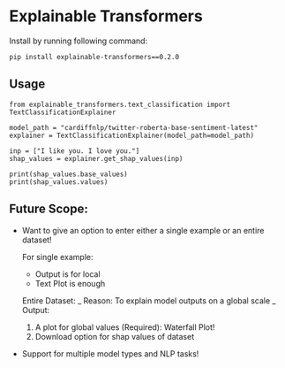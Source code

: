 # Explainable Transformers

Install by running following command:

```
pip install explainable-transformers==0.2.0
```

## Usage

```
from explainable_transformers.text_classification import TextClassificationExplainer

model_path = "cardiffnlp/twitter-roberta-base-sentiment-latest"
explainer = TextClassificationExplainer(model_path=model_path)

inp = ["I like you. I love you."]
shap_values = explainer.get_shap_values(inp)

print(shap_values.base_values)
print(shap_values.values)
```

## Future Scope:

-   Want to give an option to enter either a single example or an entire dataset!

    For single example:

    -   Output is for local
    -   Text Plot is enough

    Entire Dataset:
    _ Reason: To explain model outputs on a global scale
    _ Output:

    1.  A plot for global values (Required): Waterfall Plot!
    2.  Download option for shap values of dataset

-   Support for multiple model types and NLP tasks!

